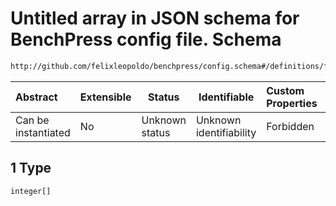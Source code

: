 # Untitled array in JSON schema for BenchPress config file. Schema

```txt
http://github.com/felixleopoldo/benchpress/config.schema#/definitions/flexnonnegint/anyOf/1
```




| Abstract            | Extensible | Status         | Identifiable            | Custom Properties | Additional Properties | Access Restrictions | Defined In                                                               |
| :------------------ | ---------- | -------------- | ----------------------- | :---------------- | --------------------- | ------------------- | ------------------------------------------------------------------------ |
| Can be instantiated | No         | Unknown status | Unknown identifiability | Forbidden         | Allowed               | none                | [config.schema.json\*](../out/config.schema.json "open original schema") |

## 1 Type

`integer[]`
